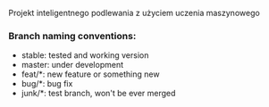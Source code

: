 Projekt inteligentnego podlewania z użyciem uczenia maszynowego

### Branch naming conventions:
- stable: tested and working version
- master: under development
- feat/*: new feature or something new
- bug/*: bug fix
- junk/*: test branch, won't be ever merged
